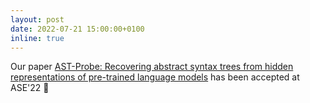 ```yaml
---
layout: post
date: 2022-07-21 15:00:00+0100
inline: true
---
```


Our paper [AST-Probe: Recovering abstract syntax trees from hidden
representations of pre-trained language models](https://arxiv.org/pdf/2206.11719.pdf) has been accepted at ASE'22 :pencil:
